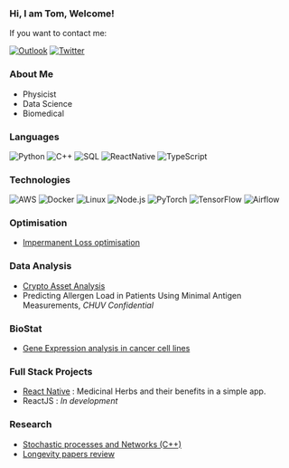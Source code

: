### Hi, I am Tom, Welcome!

If you want to contact me:

[![Outlook](https://img.shields.io/badge/-Outlook-0078D4?style=flat&logo=Microsoft-Outlook&logoColor=white)](mailto:supertom02@hotmail.com)
[![Twitter](https://img.shields.io/badge/twitter-%231DA1F2.svg)](https://twitter.com/0xFreakyFranky)

### About Me

- Physicist
- Data Science
- Biomedical

### Languages

![Python](https://img.shields.io/badge/-Python-000?&logo=Python)
![C++](https://img.shields.io/badge/-C++-000?&logo=c%2b%2b&logoColor=00599C)
![SQL](https://img.shields.io/badge/-SQL-000?&logo=MySQL)
![ReactNative](https://img.shields.io/badge/-React-000?&logo=React)
![TypeScript](https://img.shields.io/badge/-TypeScript-000?&logo=TypeScript)

### Technologies

![AWS](https://img.shields.io/badge/-AWS-000?&logo=Amazon-AWS&logoColor=F90)
![Docker](https://img.shields.io/badge/-Docker-000?&logo=Docker)
![Linux](https://img.shields.io/badge/-Linux-000?&logo=Linux)
![Node.js](https://img.shields.io/badge/-Node.js-000?&logo=node.js)
![PyTorch](https://img.shields.io/badge/-PyTorch-000?&logo=PyTorch)
![TensorFlow](https://img.shields.io/badge/-TensorFlow-000?&logo=TensorFlow)
![Airflow](https://img.shields.io/badge/-Airflow-000?&logo=ApacheAirflow)

### Optimisation

- [Impermanent Loss optimisation](https://app.hubspot.com/documents/7219152/view/252435496?accessId=98628a)

### Data Analysis

-  [Crypto Asset Analysis](https://swissborg.com/blog/forecast-bitcoin-price-hourly-asset-analysis)
-  Predicting Allergen Load in Patients Using Minimal Antigen Measurements, *CHUV Confidential*

### BioStat

- [Gene Expression analysis in cancer cell lines](https://github.com/FrankyDBravo/omicAnalysis)

### Full Stack Projects

- [React Native](https://www.gprinciples.com/apotheca/) : Medicinal Herbs and their benefits in a simple app. 
- ReactJS : *In development*

### Research

- [Stochastic processes and Networks (C++)](https://github.com/FrankyDBravo/OptimizationLongRangeConnection/blob/master/MasterThesis.pdf) 
- [Longevity papers review](https://www.gprinciples.com/) 


